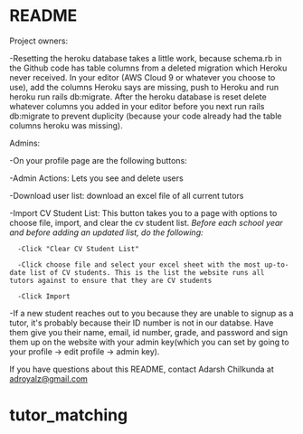 # README
Project owners:

-Resetting the heroku database takes a little work, because schema.rb in the Github code has table columns from a deleted migration which Heroku never received. In your editor (AWS Cloud 9 or whatever you choose to use), add the columns Heroku says are missing, push to Heroku and run heroku run rails db:migrate. After the heroku database is reset delete whatever columns you added in your editor before you next run rails db:migrate to prevent duplicity (because your code already had the table columns heroku was missing).

Admins:

-On your profile page are the following buttons:

  -Admin Actions: Lets you see and delete users
  
  -Download user list: download an excel file of all current tutors
  
  -Import CV Student List: This button takes you to a page with options to choose file, import, and clear the cv student list. *Before        each school year and before adding an updated list, do the following:*
  
      -Click "Clear CV Student List"
      
      -Click choose file and select your excel sheet with the most up-to-date list of CV students. This is the list the website runs all          tutors against to ensure that they are CV students
      
      -Click Import
      
-If a new student reaches out to you because they are unable to signup as a tutor, it's probably because their ID number is not in our databse. Have them give you their name, email, id number, grade, and password and sign them up on the website with your admin key(which you can set by going to your profile -> edit profile -> admin key).

If you have questions about this README, contact Adarsh Chilkunda at adroyalz@gmail.com
# tutor_matching
